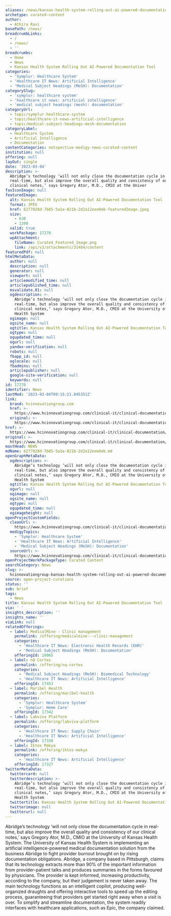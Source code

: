 ```yaml
---
aliases: /news/kansas-health-system-rolling-out-ai-powered-documentation-tool
archetype: curated-content
author:
  - Athira Ravi
basePath: /news/
breadcrumbLinks:
  - /
  - /news/
  - ''
breadcrumbs:
  - Home
  - News
  - Kansas Health System Rolling Out AI-Powered Documentation Tool
categories:
  - 'Symplur: Healthcare System'
  - 'Healthcare IT News: Artificial Intelligence'
  - 'Medical Subject Headings (MeSH): Documentation'
categorySlug:
  - 'symplur: healthcare system'
  - 'healthcare it news: artificial intelligence'
  - 'medical subject headings (mesh): documentation'
categoryUrl:
  - topic/symplur-healthcare-system
  - topic/healthcare-it-news-artificial-intelligence
  - topic/medical-subject-headings-mesh-documentation
categoryLabel:
  - Healthcare System
  - Artificial Intelligence
  - Documentation
contentCategories: netspective-medigy-news-curated-content
institution: null
offering: null
layOut: single
date: '2023-03-04'
description: >-
  Abridge’s technology ‘will not only close the documentation cycle in
  real-time, but also improve the overall quality and consistency of our
  clinical notes,’ says Gregory Ator, M.D., CMIO at the Univer
favIconImage: null
featuredImage:
  alt: Kansas Health System Rolling Out AI-Powered Documentation Tool
  format: JPEG
  href: 6277028d-7b85-5a1e-821b-2d2a12eee0eb-featuredImage.jpeg
  size:
    - 630
    - 1200
  valid: true
  workPackage: 17270
  wpAttachment:
    fileName: Curated_Featured_Image.png
    link: /api/v3/attachments/31484/content
featuredPdf: null
htmlMetaData:
  author: null
  description: null
  generator: null
  viewport: null
  articlemodified_time: null
  articlepublished_time: null
  msvalidate.01: null
  ogdescription: >-
    Abridge’s technology ‘will not only close the documentation cycle in
    real-time, but also improve the overall quality and consistency of our
    clinical notes,’ says Gregory Ator, M.D., CMIO at the University of Kansas
    Health System
  ogimage: null
  ogsite_name: null
  ogtitle: Kansas Health System Rolling Out AI-Powered Documentation Tool
  ogtype: null
  ogupdated_time: null
  ogurl: null
  yandex-verification: null
  robots: null
  fbapp_id: null
  oglocale: null
  fbadmins: null
  articlepublisher: null
  google-site-verification: null
  keywords: null
id: 17270
identifier: News
lastMod: '2023-03-04T09:15:21.845351Z'
link:
  brand: hcinnovationgroup.com
  href: >-
    https://www.hcinnovationgroup.com/clinical-it/clinical-documentation/news/53027297/kansas-health-system-rolling-out-aipowered-documentation-tool
  original: >-
    https://www.hcinnovationgroup.com/clinical-it/clinical-documentation/news/53027297/kansas-health-system-rolling-out-aipowered-documentation-tool
href: >-
  https://www.hcinnovationgroup.com/clinical-it/clinical-documentation/news/53027297/kansas-health-system-rolling-out-aipowered-documentation-tool
original: >-
  https://www.hcinnovationgroup.com/clinical-it/clinical-documentation/news/53027297/kansas-health-system-rolling-out-aipowered-documentation-tool
mastHead: NEWS
mdName: 6277028d-7b85-5a1e-821b-2d2a12eee0eb.md
openGraphMetaData:
  ogdescription: >-
    Abridge’s technology ‘will not only close the documentation cycle in
    real-time, but also improve the overall quality and consistency of our
    clinical notes,’ says Gregory Ator, M.D., CMIO at the University of Kansas
    Health System
  ogtitle: Kansas Health System Rolling Out AI-Powered Documentation Tool
  ogurl: null
  ogimage: null
  ogsite_name: null
  ogtype: null
  ogupdated_time: null
  ogimageheight: null
openProjectCustomFields:
  cleanUrl: >-
    https://www.hcinnovationgroup.com/clinical-it/clinical-documentation/news/53027297/kansas-health-system-rolling-out-aipowered-documentation-tool
  medigyTopics:
    - 'Symplur: Healthcare System'
    - 'Healthcare IT News: Artificial Intelligence'
    - 'Medical Subject Headings (MeSH): Documentation'
  sourceUrl: >-
    https://www.hcinnovationgroup.com/clinical-it/clinical-documentation/news/53027297/kansas-health-system-rolling-out-aipowered-documentation-tool
openProjectWorkPackageType: Curated Content
searchCategory: News
slug: >-
  hcinnovationgroup-kansas-health-system-rolling-out-ai-powered-documentation-tool
source: open-project-curations
status: ''
sub: brief
tags:
  - News
title: Kansas Health System Rolling Out AI-Powered Documentation Tool
via: ' '
insights_description: ''
insights_name: ''
viaLink: null
relatedOfferings:
  - label: MedicalMine - Clinic management
    permalink: /offering/medicalmine---clinic-management
    categories:
      - 'Healthcare IT News: Electronic Health Records (EHR)'
      - 'Medical Subject Headings (MeSH): Documentation'
    offeringId: 18065
  - label: nQ Cortex
    permalink: /offering/nq-cortex
    categories:
      - 'Medical Subject Headings (MeSH): Biomedical Technology'
      - 'Healthcare IT News: Artificial Intelligence'
    offeringId: 17453
  - label: Maribel Health
    permalink: /offering/maribel-health
    categories:
      - 'Symplur: Healthcare System'
      - 'Symplur: Home Care'
    offeringId: 17342
  - label: Labviva Platform
    permalink: /offering/labviva-platform
    categories:
      - 'Healthcare IT News: Supply Chain'
      - 'Healthcare IT News: Artificial Intelligence'
    offeringId: 17330
  - label: Iktos Makya
    permalink: /offering/iktos-makya
    categories:
      - 'Healthcare IT News: Artificial Intelligence'
    offeringId: 17327
twitterMetaData:
  twittercard: null
  twitterdescription: >-
    Abridge’s technology ‘will not only close the documentation cycle in
    real-time, but also improve the overall quality and consistency of our
    clinical notes,’ says Gregory Ator, M.D., CMIO at the University of Kansas
    Health System
  twittertitle: Kansas Health System Rolling Out AI-Powered Documentation Tool
  twitterimage: null
  twitterurl: null
---
```

<p>Abridge’s technology ‘will not only close the documentation cycle in real-time, but also improve the overall quality and consistency of our clinical notes,’ says Gregory Ator, M.D., CMIO at the University of Kansas Health System. The University of Kansas Health System is implementing an artificial intelligence-powered medical documentation solution from the business Abridge to fight provider burnout brought on by rising documentation obligations. Abridge, a company based in Pittsburgh, claims that its technology extracts more than 90% of the important information from provider-patient talks and produces summaries in the forms favoured by physicians. The provider is kept informed, increasing productivity, according to the company, but their judgement is never taken away. The main technology functions as an intelligent copilot, producing well-organized draughts and offering interactive tools to speed up the editing process, guaranteeing that providers get started right away when a visit is over. To simplify and streamline documentation, the system readily interfaces with healthcare applications, such as Epic, the company claimed.</p>